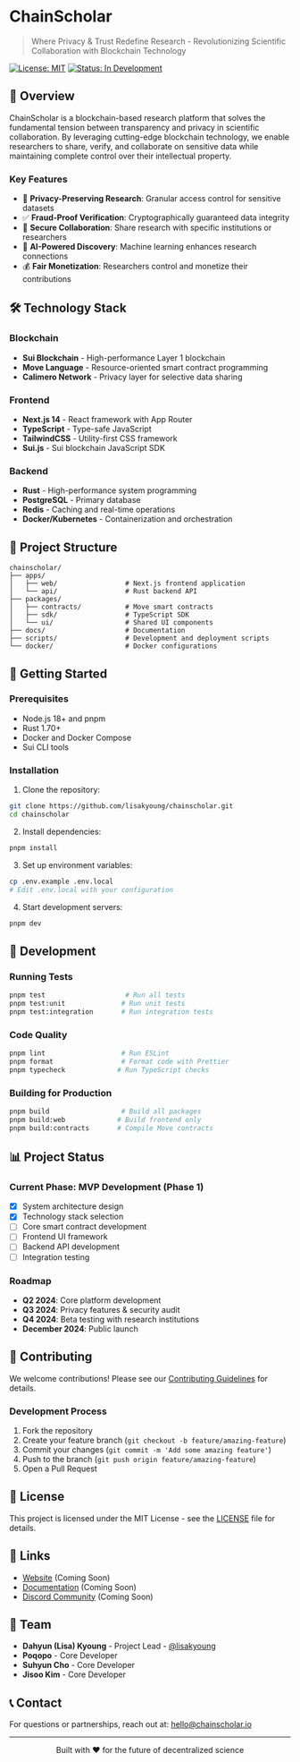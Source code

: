 # ChainScholar

> Where Privacy & Trust Redefine Research - Revolutionizing Scientific Collaboration with Blockchain Technology

[![License: MIT](https://img.shields.io/badge/License-MIT-yellow.svg)](https://opensource.org/licenses/MIT)
[![Status: In Development](https://img.shields.io/badge/Status-In%20Development-orange)](https://github.com/lisakyoung/chainscholar)

## 🚀 Overview

ChainScholar is a blockchain-based research platform that solves the fundamental tension between transparency and privacy in scientific collaboration. By leveraging cutting-edge blockchain technology, we enable researchers to share, verify, and collaborate on sensitive data while maintaining complete control over their intellectual property.

### Key Features

- 🔐 **Privacy-Preserving Research**: Granular access control for sensitive datasets
- ✅ **Fraud-Proof Verification**: Cryptographically guaranteed data integrity
- 🤝 **Secure Collaboration**: Share research with specific institutions or researchers
- 🧠 **AI-Powered Discovery**: Machine learning enhances research connections
- 💰 **Fair Monetization**: Researchers control and monetize their contributions

## 🛠️ Technology Stack

### Blockchain

- **Sui Blockchain** - High-performance Layer 1 blockchain
- **Move Language** - Resource-oriented smart contract programming
- **Calimero Network** - Privacy layer for selective data sharing

### Frontend

- **Next.js 14** - React framework with App Router
- **TypeScript** - Type-safe JavaScript
- **TailwindCSS** - Utility-first CSS framework
- **Sui.js** - Sui blockchain JavaScript SDK

### Backend

- **Rust** - High-performance system programming
- **PostgreSQL** - Primary database
- **Redis** - Caching and real-time operations
- **Docker/Kubernetes** - Containerization and orchestration

## 📁 Project Structure

```
chainscholar/
├── apps/
│   ├── web/                 # Next.js frontend application
│   └── api/                 # Rust backend API
├── packages/
│   ├── contracts/           # Move smart contracts
│   ├── sdk/                 # TypeScript SDK
│   └── ui/                  # Shared UI components
├── docs/                    # Documentation
├── scripts/                 # Development and deployment scripts
└── docker/                  # Docker configurations
```

## 🚦 Getting Started

### Prerequisites

- Node.js 18+ and pnpm
- Rust 1.70+
- Docker and Docker Compose
- Sui CLI tools

### Installation

1. Clone the repository:

```bash
git clone https://github.com/lisakyoung/chainscholar.git
cd chainscholar
```

2. Install dependencies:

```bash
pnpm install
```

3. Set up environment variables:

```bash
cp .env.example .env.local
# Edit .env.local with your configuration
```

4. Start development servers:

```bash
pnpm dev
```

## 🧪 Development

### Running Tests

```bash
pnpm test                    # Run all tests
pnpm test:unit              # Run unit tests
pnpm test:integration       # Run integration tests
```

### Code Quality

```bash
pnpm lint                   # Run ESLint
pnpm format                 # Format code with Prettier
pnpm typecheck             # Run TypeScript checks
```

### Building for Production

```bash
pnpm build                  # Build all packages
pnpm build:web             # Build frontend only
pnpm build:contracts       # Compile Move contracts
```

## 📊 Project Status

### Current Phase: MVP Development (Phase 1)

- [x] System architecture design
- [x] Technology stack selection
- [ ] Core smart contract development
- [ ] Frontend UI framework
- [ ] Backend API development
- [ ] Integration testing

### Roadmap

- **Q2 2024**: Core platform development
- **Q3 2024**: Privacy features & security audit
- **Q4 2024**: Beta testing with research institutions
- **December 2024**: Public launch

## 🤝 Contributing

We welcome contributions! Please see our [Contributing Guidelines](CONTRIBUTING.md) for details.

### Development Process

1. Fork the repository
2. Create your feature branch (`git checkout -b feature/amazing-feature`)
3. Commit your changes (`git commit -m 'Add some amazing feature'`)
4. Push to the branch (`git push origin feature/amazing-feature`)
5. Open a Pull Request

## 📄 License

This project is licensed under the MIT License - see the [LICENSE](LICENSE) file for details.

## 🔗 Links

- [Website](https://chainscholar.io) (Coming Soon)
- [Documentation](https://docs.chainscholar.io) (Coming Soon)
- [Discord Community](https://discord.gg/chainscholar) (Coming Soon)

## 👥 Team

- **Dahyun (Lisa) Kyoung** - Project Lead - [@lisakyoung](https://github.com/lisakyoung)
- **Poqopo** - Core Developer
- **Suhyun Cho** - Core Developer
- **Jisoo Kim** - Core Developer

## 📞 Contact

For questions or partnerships, reach out at: hello@chainscholar.io

---

<p align="center">
  Built with ❤️ for the future of decentralized science
</p>
